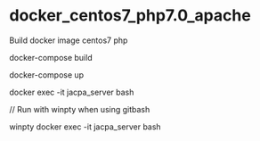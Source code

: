 # docker_centos7_php7.0_apache

Build docker image centos7 php

docker-compose build

docker-compose up

docker exec -it jacpa_server bash

// Run with winpty when using gitbash

winpty docker exec -it jacpa_server bash
